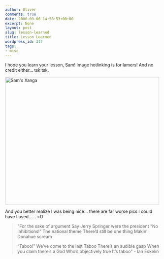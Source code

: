 ```yaml
---
author: Oliver
comments: true
date: 2006-09-06 14:58:53+00:00
excerpt: None
layout: post
slug: lesson-learned
title: Lesson Learned
wordpress_id: 317
tags:
- misc
---
```


I hope you learn your lesson, Sam!  Image hotlinking is for lamers!  And no credit either... tsk tsk.

<a href="http://www.flickr.com/photos/owiber/235991081/" title="Photo Sharing"><img src="http://static.flickr.com/84/235991081_ffc9f76700.jpg" width="500" height="415" alt="Sam's Xanga" /></a>

And you better realize I was being nice... there are far worse pics I could have I used...... =D

<blockquote class="lyrics">"For the sake of argument
Say Jerry Springer were the president
“No Inhibitions!”
The national theme
There’d still be one thing
Makin’ Donahue scream

“Taboo!”
We’ve come to the last
Taboo
There’s an audible gasp
When you claim there’s a God
Who’s objectively true
It’s taboo" - Ian Eskelin</blockquote>